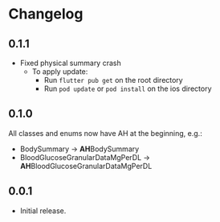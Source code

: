 # Changelog

## 0.1.1

* Fixed physical summary crash
  * To apply update:
    * Run `flutter pub get` on the root directory
    * Run `pod update` or `pod install` on the ios directory

## 0.1.0

All classes and enums now have AH at the beginning, e.g.:

* BodySummary → **AH**BodySummary
* BloodGlucoseGranularDataMgPerDL → **AH**BloodGlucoseGranularDataMgPerDL

## 0.0.1

* Initial release.
